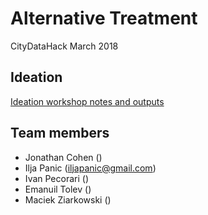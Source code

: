 # Alternative Treatment
CityDataHack March 2018


## Ideation
[Ideation workshop notes and outputs](https://github.com/CityDataHack/AlternativeTreatment/wiki/Ideation-workshop)



## Team members

- Jonathan Cohen ()
- Ilja Panic (iljapanic@gmail.com)
- Ivan Pecorari ()
- Emanuil Tolev ()
- Maciek Ziarkowski ()
